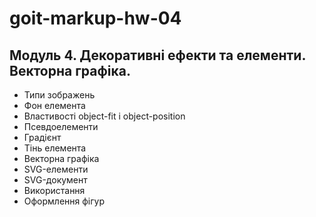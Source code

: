 # goit-markup-hw-04
## Модуль 4. Декоративні ефекти та елементи. Векторна графіка.
- Типи зображень
- Фон елемента
- Властивості object-fit і object-position
- Псевдоелементи
- Градієнт
- Тінь елемента
- Векторна графіка
- SVG-елементи
- SVG-документ
- Використання
- Оформлення фігур
